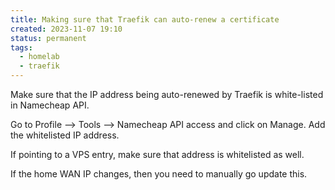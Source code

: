 ```yaml
---
title: Making sure that Traefik can auto-renew a certificate
created: 2023-11-07 19:10
status: permanent
tags:
  - homelab
  - traefik
---
```

Make sure that the IP address being auto-renewed by Traefik is white-listed in Namecheap API.

Go to Profile --> Tools --> Namecheap API access and click on Manage.
Add the whitelisted IP address.

If pointing to a VPS entry, make sure that address is whitelisted as well.

If the home WAN IP changes, then you need to manually go update this.